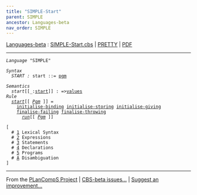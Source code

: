 ```yaml
---
title: "SIMPLE-Start"
parent: SIMPLE
ancestor: Languages-beta
nav_order: SIMPLE
---
```


[Languages-beta] : [SIMPLE-Start.cbs] \| [PRETTY] \| [PDF]


----
<div class="highlighter-rouge"><pre class="highlight"><code><i class="keyword">Language</i> <span id="Language_SIMPLE">"SIMPLE"</span></code></pre></div>
<div class="highlighter-rouge"><pre class="highlight"><code><i class="keyword">Syntax</i>
  <i class="keyword"></i><i class="var"><i class="var"><span id="VariableStem_START">START</span></i> :</i> <span class="syn-name"><span id="SyntaxName_start">start</span></span> ::= <span class="syn-name"><a href="../SIMPLE-5-Programs/index.html#SyntaxName_pgm">pgm</a></span></code></pre></div>

<div class="highlighter-rouge"><pre class="highlight"><code><i class="keyword">Semantics</i>
  <i class="sem-name"><span id="SemanticsName_start">start</span></i>[[_:<span class="syn-name"><a href="#SyntaxName_start">start</a></span>]] : =><span class="name"><a href="../../../../../Funcons-beta/Values/Value-Types/index.html#Name_values">values</a></span>
<i class="keyword">Rule</i>
  <i class="sem-name"><a href="#SemanticsName_start">start</a></i>[[ <span id="Variable38_Pgm"><i class="var"><a href="../SIMPLE-5-Programs/index.html#VariableStem_Pgm">Pgm</a></i></span> ]] = 
    <span class="name"><a href="../../../../../Funcons-beta/Computations/Normal/Binding/index.html#Name_initialise-binding">initialise-binding</a></span> <span class="name"><a href="../../../../../Funcons-beta/Computations/Normal/Storing/index.html#Name_initialise-storing">initialise-storing</a></span> <span class="name"><a href="../../../../../Funcons-beta/Computations/Normal/Giving/index.html#Name_initialise-giving">initialise-giving</a></span>
    <span class="name"><a href="../../../../../Funcons-beta/Computations/Abnormal/Failing/index.html#Name_finalise-failing">finalise-failing</a></span> <span class="name"><a href="../../../../../Funcons-beta/Computations/Abnormal/Throwing/index.html#Name_finalise-throwing">finalise-throwing</a></span>
      <i class="sem-name"><a href="../SIMPLE-5-Programs/index.html#SemanticsName_run">run</a></i>[[ <a href="#Variable38_Pgm"><i class="var">Pgm</i></a> ]]</code></pre></div>
<div class="highlighter-rouge"><pre class="highlight"><code>[
  # <a href="../SIMPLE-1-Lexical/index.html#SectionNumber_1">1</a> Lexical Syntax
  # <a href="../SIMPLE-2-Expressions/index.html#SectionNumber_2">2</a> Expressions
  # <a href="../SIMPLE-3-Statements/index.html#SectionNumber_3">3</a> Statements
  # <a href="../SIMPLE-4-Declarations/index.html#SectionNumber_4">4</a> Declarations
  # <a href="../SIMPLE-5-Programs/index.html#SectionNumber_5">5</a> Programs
  # <a href="../SIMPLE-A-Disambiguation/index.html#SectionNumber_A">A</a> Disambiguation
]</code></pre></div>



[Funcons-beta]: /CBS-beta/docs/Funcons-beta
  "FUNCONS-BETA"
[Unstable-Funcons-beta]: /CBS-beta/docs/Unstable-Funcons-beta
  "UNSTABLE-FUNCONS-BETA"
[Languages-beta]: /CBS-beta/docs/Languages-beta
  "LANGUAGES-BETA"
[Unstable-Languages-beta]: /CBS-beta/docs/Unstable-Languages-beta
  "UNSTABLE-LANGUAGES-BETA"
[CBS-beta]: /CBS-beta
  "CBS-BETA"
[SIMPLE-Start.cbs]: https://github.com/plancomps/CBS-beta/blob/math/Languages-beta/SIMPLE/SIMPLE-cbs/SIMPLE/SIMPLE-Start/SIMPLE-Start.cbs
  "CBS SOURCE FILE ON GITHUB"
[PLAIN]: /CBS-beta/docs/Languages-beta/SIMPLE/SIMPLE-cbs/SIMPLE/SIMPLE-Start
  "CBS SOURCE WEB PAGE"
[PRETTY]: /CBS-beta/math/Languages-beta/SIMPLE/SIMPLE-cbs/SIMPLE/SIMPLE-Start
  "CBS-KATEX WEB PAGE"
[PDF]: /CBS-beta/math/Languages-beta/SIMPLE/SIMPLE-cbs/SIMPLE/SIMPLE-Start/SIMPLE-Start.pdf
  "CBS-LATEX PDF FILE"
[PLanCompS Project]: https://plancomps.github.io
  "PROGRAMMING LANGUAGE COMPONENTS AND SPECIFICATIONS PROJECT HOME PAGE"

____

From the [PLanCompS Project] | [CBS-beta issues...] | [Suggest an improvement...]

[CBS-beta issues...]: https://github.com/plancomps/CBS-beta/issues
   "CBS-BETA ISSUE REPORTS ON GITHUB"
 [Suggest an improvement...]: mailto:plancomps@gmail.com?Subject=CBS-beta%20-%20comment&Body=Re%3A%20CBS-beta%20specification%20at%20SIMPLE/SIMPLE-Start/SIMPLE-Start.cbs%0A%0AComment/Query/Issue/Suggestion%3A%0A%0A%0ASignature%3A%0A
   "GENERATE AN EMAIL TEMPLATE"
